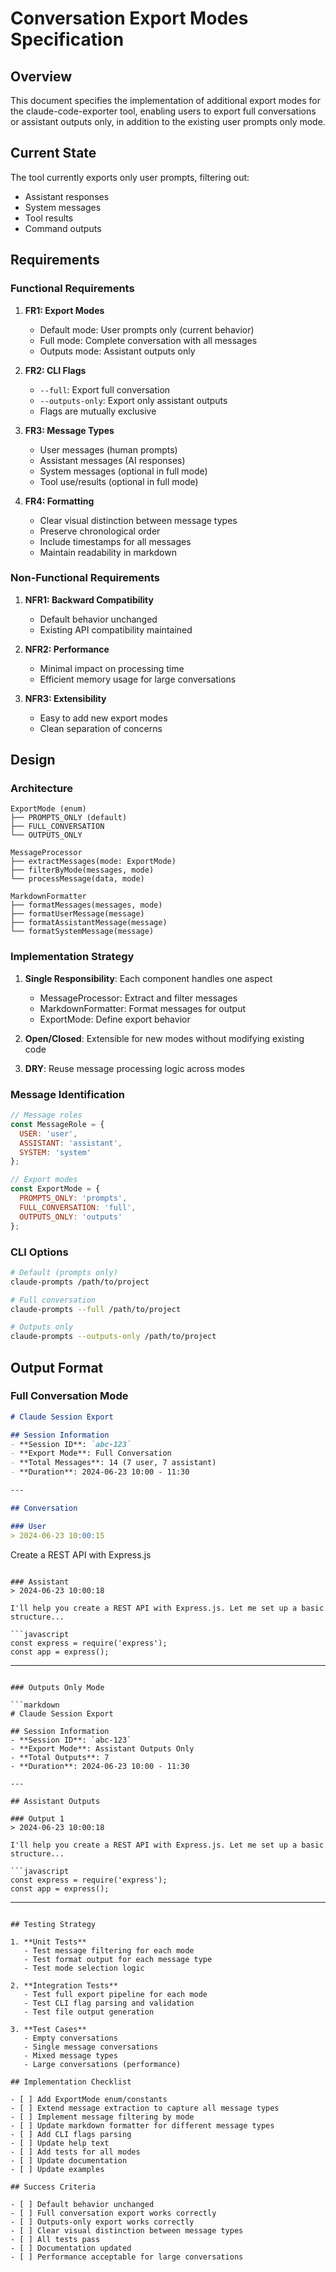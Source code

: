 # Conversation Export Modes Specification

## Overview

This document specifies the implementation of additional export modes for the claude-code-exporter tool, enabling users to export full conversations or assistant outputs only, in addition to the existing user prompts only mode.

## Current State

The tool currently exports only user prompts, filtering out:
- Assistant responses
- System messages
- Tool results
- Command outputs

## Requirements

### Functional Requirements

1. **FR1: Export Modes**
   - Default mode: User prompts only (current behavior)
   - Full mode: Complete conversation with all messages
   - Outputs mode: Assistant outputs only

2. **FR2: CLI Flags**
   - `--full`: Export full conversation
   - `--outputs-only`: Export only assistant outputs
   - Flags are mutually exclusive

3. **FR3: Message Types**
   - User messages (human prompts)
   - Assistant messages (AI responses)
   - System messages (optional in full mode)
   - Tool use/results (optional in full mode)

4. **FR4: Formatting**
   - Clear visual distinction between message types
   - Preserve chronological order
   - Include timestamps for all messages
   - Maintain readability in markdown

### Non-Functional Requirements

1. **NFR1: Backward Compatibility**
   - Default behavior unchanged
   - Existing API compatibility maintained

2. **NFR2: Performance**
   - Minimal impact on processing time
   - Efficient memory usage for large conversations

3. **NFR3: Extensibility**
   - Easy to add new export modes
   - Clean separation of concerns

## Design

### Architecture

```
ExportMode (enum)
├── PROMPTS_ONLY (default)
├── FULL_CONVERSATION
└── OUTPUTS_ONLY

MessageProcessor
├── extractMessages(mode: ExportMode)
├── filterByMode(messages, mode)
└── processMessage(data, mode)

MarkdownFormatter
├── formatMessages(messages, mode)
├── formatUserMessage(message)
├── formatAssistantMessage(message)
└── formatSystemMessage(message)
```

### Implementation Strategy

1. **Single Responsibility**: Each component handles one aspect
   - MessageProcessor: Extract and filter messages
   - MarkdownFormatter: Format messages for output
   - ExportMode: Define export behavior

2. **Open/Closed**: Extensible for new modes without modifying existing code

3. **DRY**: Reuse message processing logic across modes

### Message Identification

```javascript
// Message roles
const MessageRole = {
  USER: 'user',
  ASSISTANT: 'assistant',
  SYSTEM: 'system'
};

// Export modes
const ExportMode = {
  PROMPTS_ONLY: 'prompts',
  FULL_CONVERSATION: 'full',
  OUTPUTS_ONLY: 'outputs'
};
```

### CLI Options

```bash
# Default (prompts only)
claude-prompts /path/to/project

# Full conversation
claude-prompts --full /path/to/project

# Outputs only
claude-prompts --outputs-only /path/to/project
```

## Output Format

### Full Conversation Mode

```markdown
# Claude Session Export

## Session Information
- **Session ID**: `abc-123`
- **Export Mode**: Full Conversation
- **Total Messages**: 14 (7 user, 7 assistant)
- **Duration**: 2024-06-23 10:00 - 11:30

---

## Conversation

### User
> 2024-06-23 10:00:15

```
Create a REST API with Express.js
```

### Assistant
> 2024-06-23 10:00:18

I'll help you create a REST API with Express.js. Let me set up a basic structure...

```javascript
const express = require('express');
const app = express();
```

---
```

### Outputs Only Mode

```markdown
# Claude Session Export

## Session Information
- **Session ID**: `abc-123`
- **Export Mode**: Assistant Outputs Only
- **Total Outputs**: 7
- **Duration**: 2024-06-23 10:00 - 11:30

---

## Assistant Outputs

### Output 1
> 2024-06-23 10:00:18

I'll help you create a REST API with Express.js. Let me set up a basic structure...

```javascript
const express = require('express');
const app = express();
```

---
```

## Testing Strategy

1. **Unit Tests**
   - Test message filtering for each mode
   - Test format output for each message type
   - Test mode selection logic

2. **Integration Tests**
   - Test full export pipeline for each mode
   - Test CLI flag parsing and validation
   - Test file output generation

3. **Test Cases**
   - Empty conversations
   - Single message conversations
   - Mixed message types
   - Large conversations (performance)

## Implementation Checklist

- [ ] Add ExportMode enum/constants
- [ ] Extend message extraction to capture all message types
- [ ] Implement message filtering by mode
- [ ] Update markdown formatter for different message types
- [ ] Add CLI flags parsing
- [ ] Update help text
- [ ] Add tests for all modes
- [ ] Update documentation
- [ ] Update examples

## Success Criteria

- [ ] Default behavior unchanged
- [ ] Full conversation export works correctly
- [ ] Outputs-only export works correctly
- [ ] Clear visual distinction between message types
- [ ] All tests pass
- [ ] Documentation updated
- [ ] Performance acceptable for large conversations